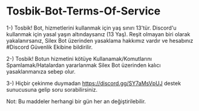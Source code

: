 # Tosbik-Bot-Terms-Of-Service

1-) Tosbik! Bot, hizmetlerini kullanmak için yaş sınırı 13'tür. Discord'u kullanmak için yasal yaşın altındaysanız (13 Yaş). Reşit olmayan biri olarak yakalanırsanız, Silex Bot üzerinden yasaklama hakkımız vardır ve hesabınız #Discord Güvenlik Ekibine bildirilir.

2-) Tosbik! Botun hizmetini kötüye Kullanamak/Komutlarını Spamlamak/Hatalardan yararlanmak Silex Bot üzerinden kalıcı yasaklanmanıza sebep olur.

3-) Hiçbir çekinme duymadan https://discord.gg/SY7aMsVpUJ destek sunucusuna gelip soru sorabilirsiniz.

Not: Bu maddeler herhangi bir gün her an değiştirilebilir.
